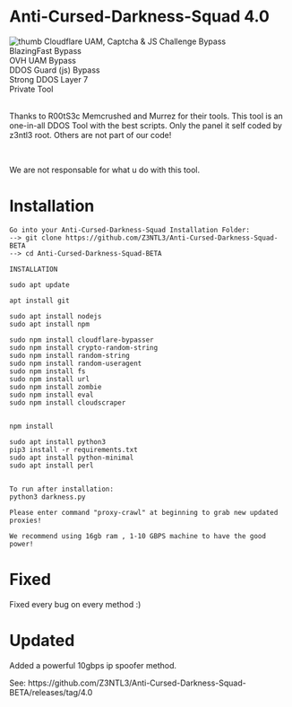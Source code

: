 
# Anti-Cursed-Darkness-Squad 4.0
![thumb](https://cdn.discordapp.com/attachments/794831992444813363/843618689881997332/20210517_003915.jpg)
Cloudflare UAM, Captcha & JS Challenge Bypass<br>BlazingFast Bypass<br>OVH UAM Bypass<br>DDOS Guard (js) Bypass<br>Strong DDOS Layer 7<br>Private Tool<br><br><p> Thanks to R00tS3c Memcrushed and Murrez for their tools. This tool is an one-in-all DDOS Tool with the best scripts. Only the panel it self coded by z3ntl3 root. Others are not part of our code!

<br><p>We are not responsable for what u do with this tool.

# Installation

    Go into your Anti-Cursed-Darkness-Squad Installation Folder:
    --> git clone https://github.com/Z3NTL3/Anti-Cursed-Darkness-Squad-BETA
    --> cd Anti-Cursed-Darkness-Squad-BETA
   
    INSTALLATION
    
    sudo apt update

    apt install git

    sudo apt install nodejs
    sudo apt install npm

    sudo npm install cloudflare-bypasser
    sudo npm install crypto-random-string
    sudo npm install random-string
    sudo npm install random-useragent
    sudo npm install fs
    sudo npm install url
    sudo npm install zombie
    sudo npm install eval
    sudo npm install cloudscraper


    npm install

    sudo apt install python3
    pip3 install -r requirements.txt
    sudo apt install python-minimal
    sudo apt install perl

    
    To run after installation:
    python3 darkness.py
    
    Please enter command "proxy-crawl" at beginning to grab new updated proxies!
    
    We recommend using 16gb ram , 1-10 GBPS machine to have the good power! 

# Fixed
Fixed every bug on every method :)
    
# Updated
Added a powerful 10gbps ip spoofer method.
<br>
<p>See: https://github.com/Z3NTL3/Anti-Cursed-Darkness-Squad-BETA/releases/tag/4.0
